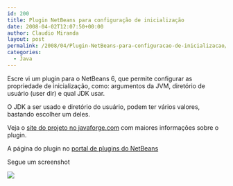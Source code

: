 ```yaml
---
id: 200
title: Plugin NetBeans para configuração de inicialização
date: 2008-04-02T12:07:50+00:00
author: Claudio Miranda
layout: post
permalink: /2008/04/Plugin-NetBeans-para-configuracao-de-inicializacao/
categories:
  - Java
---
```

Escre vi um plugin para o NetBeans 6, que permite configurar as propriedade de inicialização, como: argumentos da JVM, diretório de usuário (user dir) e qual JDK usar.&nbsp;

O JDK a ser usado e diretório do usuário, podem ter vários valores, bastando escolher um deles.

Veja o [site do projeto no javaforge.com](http://nbmodules.javaforge.com/) com maiores informações sobre o plugin.
        


A página do plugin no [portal de plugins do NetBeans](http://plugins.netbeans.org/PluginPortal/faces/PluginDetailPage.jsp?pluginid=6829)

Segue um screenshot

<img border="0" src="http://nbmodules.javaforge.com/nb-settings2.png" />